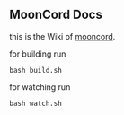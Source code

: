## MoonCord Docs

this is the Wiki of [mooncord](https://github.com/eliteSchwein/mooncord).

for building run

```shell
bash build.sh
```

for watching run

```shell
bash watch.sh
```